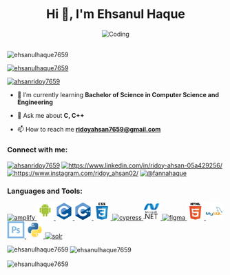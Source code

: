 <h1 align="center">Hi 👋, I'm Ehsanul Haque</h1>
<div align="center">
<img align="center" alt="Coding"width="400" src="https://media2.giphy.com/media/qgQUggAC3Pfv687qPC/giphy.gif">
</div>
</br>
<p align="left"> <img src="https://komarev.com/ghpvc/?username=ehsanulhaque7659&label=Profile%20views&color=0e75b6&style=flat" alt="ehsanulhaque7659" /> </p>


<p align="left"> <a href="https://github.com/ryo-ma/github-profile-trophy"><img src="https://github-profile-trophy.vercel.app/?username=ehsanulhaque7659" alt="ehsanulhaque7659" /></a> </p>

<p align="left"> <a href="https://twitter.com/ahsanridoy7659" target="blank"><img src="https://img.shields.io/twitter/follow/ahsanridoy7659?logo=twitter&style=for-the-badge" alt="ahsanridoy7659" /></a> </p>

- 🌱 I’m currently learning **Bachelor of Science in Computer Science and Engineering**

- 💬 Ask me about **C, C++**
- 📫 How to reach me **ridoyahsan7659@gmail.com**

<h3 align="left">Connect with me:</h3>
<p align="left">
<a href="https://twitter.com/ahsanridoy7659" target="blank"><img align="center" src="https://raw.githubusercontent.com/rahuldkjain/github-profile-readme-generator/master/src/images/icons/Social/twitter.svg" alt="ahsanridoy7659" height="30" width="40" /></a>
<a href="https://linkedin.com/in/https://www.linkedin.com/in/ridoy-ahsan-05a429256/" target="blank"><img align="center" src="https://raw.githubusercontent.com/rahuldkjain/github-profile-readme-generator/master/src/images/icons/Social/linked-in-alt.svg" alt="https://www.linkedin.com/in/ridoy-ahsan-05a429256/" height="30" width="40" /></a>
<a href="https://instagram.com/https://www.instagram.com/ridoy_ahsan02/" target="blank"><img align="center" src="https://raw.githubusercontent.com/rahuldkjain/github-profile-readme-generator/master/src/images/icons/Social/instagram.svg" alt="https://www.instagram.com/ridoy_ahsan02/" height="30" width="40" /></a>
<a href="https://www.youtube.com/c/@fannahaque" target="blank"><img align="center" src="https://raw.githubusercontent.com/rahuldkjain/github-profile-readme-generator/master/src/images/icons/Social/youtube.svg" alt="@fannahaque" height="30" width="40" /></a>
</p>

<h3 align="left">Languages and Tools:</h3>
<p align="left"> <a href="https://aws.amazon.com/amplify/" target="_blank" rel="noreferrer"> <img src="https://docs.amplify.aws/assets/logo-dark.svg" alt="amplify" width="40" height="40"/> </a> <a href="https://developer.android.com" target="_blank" rel="noreferrer"> <img src="https://raw.githubusercontent.com/devicons/devicon/master/icons/android/android-original-wordmark.svg" alt="android" width="40" height="40"/> </a> <a href="https://www.cprogramming.com/" target="_blank" rel="noreferrer"> <img src="https://raw.githubusercontent.com/devicons/devicon/master/icons/c/c-original.svg" alt="c" width="40" height="40"/> </a> <a href="https://www.w3schools.com/cpp/" target="_blank" rel="noreferrer"> <img src="https://raw.githubusercontent.com/devicons/devicon/master/icons/cplusplus/cplusplus-original.svg" alt="cplusplus" width="40" height="40"/> </a> <a href="https://www.w3schools.com/css/" target="_blank" rel="noreferrer"> <img src="https://raw.githubusercontent.com/devicons/devicon/master/icons/css3/css3-original-wordmark.svg" alt="css3" width="40" height="40"/> </a> <a href="https://www.cypress.io" target="_blank" rel="noreferrer"> <img src="https://raw.githubusercontent.com/simple-icons/simple-icons/6e46ec1fc23b60c8fd0d2f2ff46db82e16dbd75f/icons/cypress.svg" alt="cypress" width="40" height="40"/> </a> <a href="https://dotnet.microsoft.com/" target="_blank" rel="noreferrer"> <img src="https://raw.githubusercontent.com/devicons/devicon/master/icons/dot-net/dot-net-original-wordmark.svg" alt="dotnet" width="40" height="40"/> </a> <a href="https://www.figma.com/" target="_blank" rel="noreferrer"> <img src="https://www.vectorlogo.zone/logos/figma/figma-icon.svg" alt="figma" width="40" height="40"/> </a> <a href="https://www.w3.org/html/" target="_blank" rel="noreferrer"> <img src="https://raw.githubusercontent.com/devicons/devicon/master/icons/html5/html5-original-wordmark.svg" alt="html5" width="40" height="40"/> </a> <a href="https://www.mysql.com/" target="_blank" rel="noreferrer"> <img src="https://raw.githubusercontent.com/devicons/devicon/master/icons/mysql/mysql-original-wordmark.svg" alt="mysql" width="40" height="40"/> </a> <a href="https://www.photoshop.com/en" target="_blank" rel="noreferrer"> <img src="https://raw.githubusercontent.com/devicons/devicon/master/icons/photoshop/photoshop-line.svg" alt="photoshop" width="40" height="40"/> </a> <a href="https://www.python.org" target="_blank" rel="noreferrer"> <img src="https://raw.githubusercontent.com/devicons/devicon/master/icons/python/python-original.svg" alt="python" width="40" height="40"/> </a> <a href="https://lucene.apache.org/solr/" target="_blank" rel="noreferrer"> <img src="https://www.vectorlogo.zone/logos/apache_solr/apache_solr-icon.svg" alt="solr" width="40" height="40"/> </a> </p>

<p><img align="left" src="https://github-readme-stats.vercel.app/api/top-langs?username=ehsanulhaque7659&show_icons=true&locale=en&layout=compact" alt="ehsanulhaque7659" /></p>

<p>&nbsp;<img align="center" src="https://github-readme-stats.vercel.app/api?username=ehsanulhaque7659&show_icons=true&locale=en" alt="ehsanulhaque7659" /></p>

<p><img align="center" src="https://github-readme-streak-stats.herokuapp.com/?user=ehsanulhaque7659&" alt="ehsanulhaque7659" /></p>
